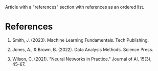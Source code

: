 Article with a "references" section with references as an ordered list.

# References

1. Smith, J. (2023). Machine Learning Fundamentals. Tech Publishing.

2. Jones, A., & Brown, B. (2022). Data Analysis Methods. Science Press.

3. Wilson, C. (2021). "Neural Networks in Practice." Journal of AI, 15(3), 45-67.
